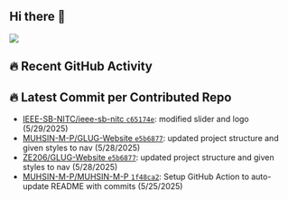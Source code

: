 ## Hi there 👋
![](https://komarev.com/ghpvc/?username=MUHSIN-M-P&color=brightgreen&style=plastic)

## 🔥 Recent GitHub Activity
<!--START_CONTRIBUTED_REPOS-->
## 🔥 Latest Commit per Contributed Repo
- [IEEE-SB-NITC/ieee-sb-nitc `c65174e`](https://github.com/IEEE-SB-NITC/ieee-sb-nitc/commit/c65174e6ce792ec22586a3302b01125cfba0854d): modified slider and logo (5/29/2025)
- [MUHSIN-M-P/GLUG-Website `e5b6877`](https://github.com/MUHSIN-M-P/GLUG-Website/commit/e5b6877852f75c38787a100640f94939224e770a): updated project structure and given styles to nav (5/28/2025)
- [ZE206/GLUG-Website `e5b6877`](https://github.com/ZE206/GLUG-Website/commit/e5b6877852f75c38787a100640f94939224e770a): updated project structure and given styles to nav (5/28/2025)
- [MUHSIN-M-P/MUHSIN-M-P `1f48ca2`](https://github.com/MUHSIN-M-P/MUHSIN-M-P/commit/1f48ca228b164d79a19ebc74a3437f7fcdbff6b2): Setup GitHub Action to auto-update README with commits (5/25/2025)
<!--END_CONTRIBUTED_REPOS-->


<!--
**MUHSIN-M-P/MUHSIN-M-P** is a ✨ _special_ ✨ repository because its `README.md` (this file) appears on your GitHub profile.

Here are some ideas to get you started:

- 🔭 I’m currently working on ...
- 🌱 I’m currently learning ...
- 👯 I’m looking to collaborate on ...
- 🤔 I’m looking for help with ...
- 💬 Ask me about ...
- 📫 How to reach me: ...
- 😄 Pronouns: ...
- ⚡ Fun fact: ...
-->
